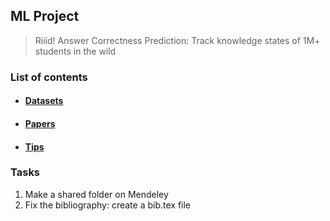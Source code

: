 ## ML Project

> Riiid! Answer Correctness Prediction: Track knowledge states of 1M+ students in the wild

### List of contents

- #### [Datasets](https://github.com/Sahandfer/ML_project/blob/master/Datasets.md)

- #### [Papers](https://github.com/Sahandfer/ML_project/blob/master/Papers.md)

- #### [Tips](https://github.com/Sahandfer/ML_project/blob/master/Tips.md)

### Tasks

1. Make a shared folder on Mendeley
2. Fix the bibliography: create a bib.tex file

